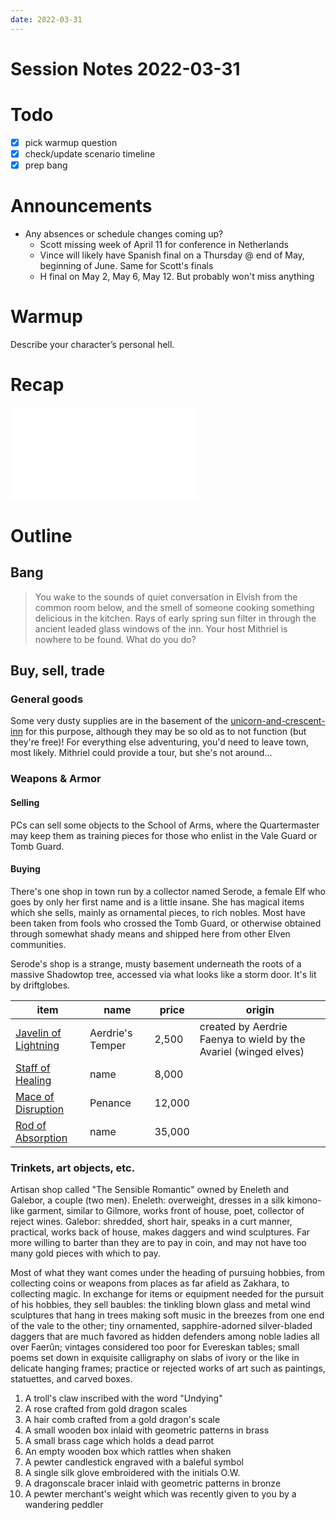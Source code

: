 ```yaml
---
date: 2022-03-31
---
```

# Session Notes 2022-03-31
# Todo
- [x] pick warmup question
- [x] check/update scenario timeline
- [x] prep bang
# Announcements
- Any absences or schedule changes coming up?
	- Scott missing week of April 11 for conference in Netherlands
	- Vince will likely have Spanish final on a Thursday @ end of May, beginning of June. Same for Scott's finals
	- H final on May 2, May 6, May 12. But probably won't miss anything
# Warmup
Describe your character’s personal hell.
# Recap
![a3e7](../logbook/a3e7.md)
# Outline
## Bang
> You wake to the sounds of quiet conversation in Elvish from the common room below, and the smell of someone cooking something delicious in the kitchen. Rays of early spring sun filter in through the ancient leaded glass windows of the inn. Your host Mithriel is nowhere to be found. What do you do?
## Buy, sell, trade
### General goods
Some very dusty supplies are in the basement of the [unicorn-and-crescent-inn](../locations/evereska/unicorn-and-crescent-inn.md) for this purpose, although they may be so old as to not function (but they're free)! For everything else adventuring, you'd need to leave town, most likely. Mithriel could provide a tour, but she's not around...
### Weapons & Armor
#### Selling
PCs can sell some objects to the School of Arms, where the Quartermaster may keep them as training pieces for those who enlist in the Vale Guard or Tomb Guard.
#### Buying
There's one shop in town run by a collector named Serode, a female Elf who goes by only her first name and is a little insane. She has magical items which she sells, mainly as ornamental pieces, to rich nobles. Most have been taken from fools who crossed the Tomb Guard, or otherwise obtained through somewhat shady means and shipped here from other Elven communities.

Serode's shop is a strange, musty basement underneath the roots of a massive Shadowtop tree, accessed via what looks like a storm door. It's lit by driftglobes.

|item|name|price|origin|
|-|-|-|-|
|[Javelin of Lightning](https://www.dndbeyond.com/magic-items/javelin-of-lightning)|Aerdrie's Temper|2,500|created by Aerdrie Faenya to wield by the Avariel (winged elves)
|[Staff of Healing](https://www.dndbeyond.com/magic-items/staff-of-healing)|name|8,000|
|[Mace of Disruption](https://www.dndbeyond.com/magic-items/mace-of-disruption)|Penance|12,000|
|[Rod of Absorption](https://www.dndbeyond.com/magic-items/rod-of-absorption)|name|35,000|


### Trinkets, art objects, etc.
Artisan shop called "The Sensible Romantic" owned by Eneleth and Galebor, a couple (two men). Eneleth: overweight, dresses in a silk kimono-like garment, similar to Gilmore, works front of house, poet, collector of reject wines. Galebor: shredded, short hair, speaks in a curt manner, practical, works back of house, makes daggers and wind sculptures. Far more willing to barter than they are to pay in coin, and may not have too many gold pieces with which to pay.

Most of what they want comes under the heading of pursuing hobbies, from collecting coins or weapons from places as far afield as Zakhara, to collecting magic. In exchange for items or equipment needed for the pursuit of his hobbies, they sell baubles: the tinkling blown glass and metal wind sculptures that hang in trees making soft music in the breezes from one end of the vale to the other; tiny ornamented, sapphire-adorned silver-bladed daggers that are much favored as hidden defenders among noble ladies all over Faerûn; vintages considered too poor for Evereskan tables; small poems set down in exquisite calligraphy on slabs of ivory or the like in delicate hanging frames; practice or rejected works of art such as paintings, statuettes, and carved boxes.

1.  A troll's claw inscribed with the word "Undying"
2.  A rose crafted from gold dragon scales
3.  A hair comb crafted from a gold dragon's scale
4.  A small wooden box inlaid with geometric patterns in brass
5.  A small brass cage which holds a dead parrot
6.  An empty wooden box which rattles when shaken
7.  A pewter candlestick engraved with a baleful symbol
8.  A single silk glove embroidered with the initials O.W.
9.  A dragonscale bracer inlaid with geometric patterns in bronze
10.  A pewter merchant's weight which was recently given to you by a wandering peddler